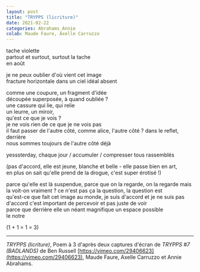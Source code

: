 ```yaml
---
layout: post
title: "TRYPPS (licriture)"
date: 2021-02-22
categories: Abrahams_Annie
colab: Maude Faure, Axelle Carruzzo
---
```


tache violette  
partout et surtout, surtout la tache  
en août

je ne peux oublier d'où vient cet image  
fracture horizontale dans un ciel idéal absent

comme une coupure, un fragment d'idée  
découpée superposée, à quand oubliée ?  
une cassure qui lie, qui relie  
un leurre, un miroir,  
qu'est ce que je vois ?  
je ne vois rien de ce que je ne vois pas  
il faut passer de l'autre côté, comme alice, l'autre côté ? dans le reflet,  
derrière  
nous sommes toujours de l'autre côté déjà

yesssterday, chaque jour / accumuler / compresser tous rassemblés

(pas d'accord, elle est jeune, blanche et belle - elle passe bien en art,  
en plus on sait qu'elle prend de la drogue, c'est super érotisé !)

parce qu'elle est là suspendue, parce que on la regarde, on la regarde mais  
la voit-on vraiment ? ce n'est pas ça la question, la question est  
qu'est-ce que fait cet image au monde, je suis d'accord et je ne suis pas  
d'accord c'est important de percevoir et pas juste de voir  
parce que derrière elle un néant magnifique un espace possible  
le notre

(1 + 1 = 1 = 3)

***

*TRYPPS (licriture)*, Poem à 3 d'après deux captures d'écran de *TRYPPS #7 (BADLANDS)* de Ben Russell [https://vimeo.com/29406623](https://vimeo.com/29406623), Maude Faure, Axelle Carruzzo et Annie Abrahams.

